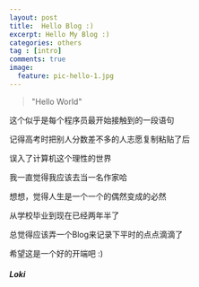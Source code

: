 ```yaml
---
layout: post
title:  Hello Blog :)
excerpt: Hello My Blog :)
categories: others
tag : [intro]
comments: true
image:
  feature: pic-hello-1.jpg
---
```


> "Hello World"

这个似乎是每个程序员最开始接触到的一段语句

记得高考时把别人分数差不多的人志愿复制粘贴了后

误入了计算机这个理性的世界

我一直觉得我应该去当一名作家哈

想想，觉得人生是一个一个的偶然变成的必然

从学校毕业到现在已经两年半了

总觉得应该弄一个Blog来记录下平时的点点滴滴了

希望这是一个好的开端吧 :)


##### Loki
